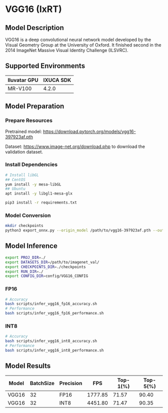 # VGG16 (IxRT)

## Model Description

VGG16 is a deep convolutional neural network model developed by the Visual Geometry Group at the University of Oxford.
It finished second in the 2014 ImageNet Massive Visual Identity Challenge (ILSVRC).

## Supported Environments

| Iluvatar GPU | IXUCA SDK |
|--------------|-----------|
| MR-V100      | 4.2.0     |

## Model Preparation

### Prepare Resources

Pretrained model: <https://download.pytorch.org/models/vgg16-397923af.pth>

Dataset: <https://www.image-net.org/download.php> to download the validation dataset.

### Install Dependencies

```bash
# Install libGL
## CentOS
yum install -y mesa-libGL
## Ubuntu
apt install -y libgl1-mesa-glx

pip3 install -r requirements.txt
```

### Model Conversion

```bash
mkdir checkpoints 
python3 export_onnx.py --origin_model /path/to/vgg16-397923af.pth --output_model checkpoints/vgg16.onnx
```

## Model Inference

```bash
export PROJ_DIR=./
export DATASETS_DIR=/path/to/imagenet_val/
export CHECKPOINTS_DIR=./checkpoints
export RUN_DIR=./
export CONFIG_DIR=config/VGG16_CONFIG
```

### FP16

```bash
# Accuracy
bash scripts/infer_vgg16_fp16_accuracy.sh
# Performance
bash scripts/infer_vgg16_fp16_performance.sh
```

### INT8

```bash
# Accuracy
bash scripts/infer_vgg16_int8_accuracy.sh
# Performance
bash scripts/infer_vgg16_int8_performance.sh
```

## Model Results

| Model | BatchSize | Precision | FPS     | Top-1(%) | Top-5(%) |
|-------|-----------|-----------|---------|----------|----------|
| VGG16 | 32        | FP16      | 1777.85 | 71.57    | 90.40    |
| VGG16 | 32        | INT8      | 4451.80 | 71.47    | 90.35    |
